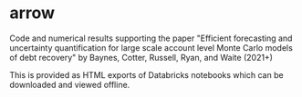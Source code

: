 # arrow

Code and numerical results supporting the paper "Efficient forecasting and uncertainty quantification for large scale
  account level Monte Carlo models of debt recovery" by Baynes, Cotter, Russell, Ryan, and Waite (2021+)
  
This is provided as HTML exports of Databricks notebooks which can be downloaded and viewed offline.
